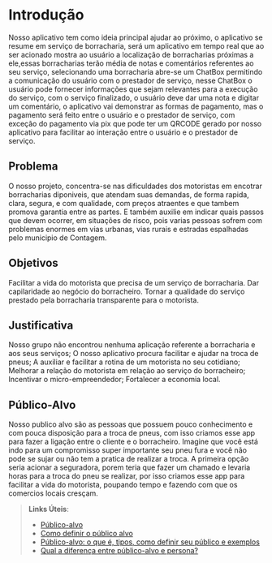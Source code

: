 # Introdução

Nosso aplicativo tem como ideia principal ajudar ao próximo, o aplicativo se resume em serviço de borracharia, será um aplicativo em tempo real que ao ser acionado mostra ao usuário a localização de borracharias próximas a ele,essas borracharias terão média de notas e comentários referentes ao seu serviço, selecionando uma borracharia abre-se um ChatBox permitindo a comunicação do usuário com o prestador de serviço, nesse ChatBox o usuário pode fornecer informações que sejam relevantes para a execução do serviço, com o serviço finalizado, o usuário deve dar uma nota e digitar um comentário, o aplicativo vai demonstrar as formas de pagamento, mas o pagamento será feito entre o usuário e o prestador de serviço, com exceção do pagamento via pix que pode ter um QRCODE gerado por nosso aplicativo para facilitar ao interação entre o usuário e o prestador de serviço.

## Problema

O nosso projeto, concentra-se nas dificuldades dos motoristas em encotrar borracharias diponiveis, que atendam suas demandas, de forma rapida, clara, segura, e com qualidade, com preços atraentes e que tambem promova garantia entre as partes. E também auxilie em indicar quais passos que devem ocorrer, em situações de risco, pois varias pessoas sofrem com problemas enormes em vias urbanas, vias rurais e estradas espalhadas pelo municipio de Contagem.

## Objetivos

Facilitar a vida do motorista que precisa de um serviço de borracharia.
Dar capilaridade ao negócio do borracheiro.
Tornar a qualidade do serviço prestado pela borracharia transparente para o motorista.

## Justificativa

Nosso grupo não encontrou nenhuma aplicação referente a borracharia e aos seus serviços;
O nosso aplicativo procura facilitar e ajudar na troca de pneus;
A auxiliar e facilitar a rotina de um motorista no seu cotidiano;
Melhorar a relação do motorista em relação ao serviço do borracheiro;
Incentivar o micro-empreendedor;
Fortalecer a economia local.

## Público-Alvo

Nosso publico alvo são as pessoas que possuem pouco conhecimento e com pouca disposição para a troca de pneus, com isso criamos esse app para fazer a ligação entre o cliente e o borracheiro.
Imagine que você está indo para um compromisso super importante seu pneu fura e você não pode se sujar ou não tem a pratica de realizar a troca. A primeira opção seria acionar a seguradora, porem teria que fazer um chamado e levaria horas para a troca do pneu se realizar, por isso criamos esse app para facilitar a vida do motorista, poupando tempo e fazendo com que os comercios locais cresçam.

> **Links Úteis**:
> - [Público-alvo](https://blog.hotmart.com/pt-br/publico-alvo/)
> - [Como definir o público alvo](https://exame.com/pme/5-dicas-essenciais-para-definir-o-publico-alvo-do-seu-negocio/)
> - [Público-alvo: o que é, tipos, como definir seu público e exemplos](https://klickpages.com.br/blog/publico-alvo-o-que-e/)
> - [Qual a diferença entre público-alvo e persona?](https://rockcontent.com/blog/diferenca-publico-alvo-e-persona/)
